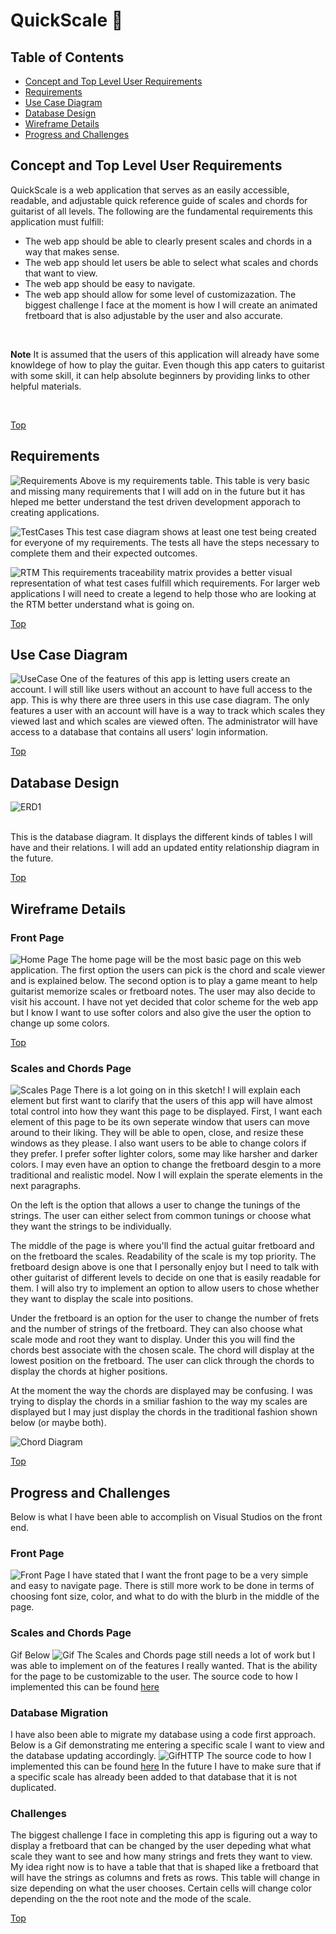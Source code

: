 # QuickScale :guitar:
## Table of Contents
* [Concept and Top Level User Requirements](#concept-and-top-level-user-requirements)
* [Requirements](#requirements)
* [Use Case Diagram](#use-case-diagram)
* [Database Design](#database-design)
* [Wireframe Details](#wireframe-details)
* [Progress and Challenges](#progress-and-challenges)



## Concept and Top Level User Requirements
QuickScale is a web application that serves as an easily accessible, readable, and adjustable quick reference guide of scales and chords for guitarist of all levels. The following are the fundamental requirements this application must fulfill:
* The web app should be able to clearly present scales and chords in a way that makes sense.
* The web app should let users be able to select what scales and chords that want to view.
* The web app should be easy to navigate.
* The web app should allow for some level of customizazation.
The biggest challenge I face at the moment is how I will create an animated fretboard that is also adjustable by the user and also accurate.

<br/>

**Note** It is assumed that the users of this application will already have some knowldege of how to play the guitar. Even though this app caters to guitarist with some skill, it can help absolute beginners by providing links to other helpful materials.

<br/>

[Top](#table-of-contents)

## Requirements
![Requirements](https://github.com/jpolanco94/QuickScale/blob/master/Documentation/RequirementsTable20190925.jpg)
Above is my requirements table. This table is very basic and missing many requirements that I will add on in the future but it has hleped me better understand the test driven development apporach to creating applications. 

![TestCases](https://github.com/jpolanco94/QuickScale/blob/master/Documentation/TestCase20190925.jpg)
This test case diagram shows at least one test being created for everyone of my requirements. The tests all have the steps necessary to complete them and their expected outcomes.

![RTM](https://github.com/jpolanco94/QuickScale/blob/master/Documentation/RTM_20190926.jpg)
This requirements traceability matrix provides a better visual representation of what test cases fulfill which requirements. For larger web applications I will need to create a legend to help those who are looking at the RTM better understand what is going on.

[Top](#table-of-contents)

## Use Case Diagram
![UseCase](https://github.com/jpolanco94/QuickScale/blob/master/Documentation/UseCase.jpeg)
One of the features of this app is letting users create an account. I will still like users without an account to have full access to the app. This is why there are three users in this use case diagram. The only features a user with an account will have is a way to track which scales they viewed last and which scales are viewed often. The administrator will have access to a database that contains all users' login information.

[Top](#table-of-contents)

## Database Design
![ERD1](https://github.com/jpolanco94/QuickScale/blob/master/Documentation/DatabaseDiagram.JPG)

<br/>
This is the database diagram. It displays the different kinds of tables I will have and their relations. I will add an updated entity relationship diagram in the future.

[Top](#table-of-contents)

## Wireframe Details
### Front Page
![Home Page](https://github.com/jpolanco94/QuickScale/blob/master/Documentation/Home%20Page%20Quick%20Scale.jpeg)
The home page will be the most basic page on this web application. The first option the users can pick is the chord and scale viewer and
is explained below. The second option is to play a game meant to help guitarist memorize scales or fretboard notes. The user may also 
decide to visit his account. I have not yet decided that color scheme for the web app but I know I want to use softer colors and also
give the user the option to change up some colors.

[Top](#table-of-contents)

### Scales and Chords Page
![Scales Page](https://github.com/jpolanco94/QuickScale/blob/master/Documentation/ABluesScale.jpeg)
There is a lot going on in this sketch! I will explain each element but first want to clarify that the users of this app will have
almost total control into how they want this page to be displayed. First, I want each element of this page to be its own seperate 
window that users can move around to their liking. They will be able to open, close, and resize these windows as they please. I also want users to be able to change colors if they prefer. I prefer softer lighter colors, some may like harsher and darker colors. I may even have an option to change the fretboard desgin to a more traditional and realistic model. Now I will explain the sperate elements
in the next paragraphs.

On the left is the option that allows a user to change the tunings of the strings. The user can either select from common tunings or
choose what they want the strings to be individually.

The middle of the page is where you'll find the actual guitar fretboard and on the fretboard the scales. Readability of the scale 
is my top priority. The fretboard design above is one that I personally enjoy but I need to talk with other guitarist of different levels
to decide on one that is easily readable for them. I will also try to implement an option to allow users to chose whether they want to 
display the scale into positions.

Under the fretboard is an option for the user to change the number of frets and the number of strings of the fretboard. They can also choose 
what scale mode and root they want to display. Under this you will find the chords best associate with the chosen scale. The chord will display
at the lowest position on the fretboard. The user can click through the chords to display the chords at higher positions.

At the moment the way the chords are displayed may be confusing. I was trying to display the chords in a smiliar fashion to the way my scales
are displayed but I may just display the chords in the traditional fashion 
shown below (or maybe both).

![Chord Diagram](https://d1i98lg1qi3tmd.cloudfront.net/media/W1siZiIsIjIwMTcvMDgvMzEvNjNmcmMwNm5qOV8xNTFfQTdfY2hvcmQuZ2lmIl1d?sha=1853ac47634b5abc)

[Top](#table-of-contents)

## Progress and Challenges
Below is what I have been able to accomplish on Visual Studios on the front end.
### Front Page

![Front Page](https://github.com/jpolanco94/QuickScale/blob/master/Prototype/Documentation/FrontPage.JPG)
I have stated that I want the front page to be a very simple and easy to navigate page. There is still more work to be done 
in terms of choosing font size, color, and what to do with the blurb in the middle of the page.



### Scales and Chords Page
Gif Below
![Gif](https://github.com/jpolanco94/QuickScale/blob/master/Prototype/Documentation/UsingApp.gif)
The Scales and Chords page still needs a lot of work but I was able to implement on of the features I really wanted. That is the ability for the page to be customizable to the user. 
The source code to how I implemented this can be found [here](https://github.com/jpolanco94/QuickScale_MSSA_Project/tree/master/Prototype/First_Prototype)


### Database Migration
I have also been able to migrate my database using a code first approach. Below is a Gif demonstrating me entering a specific scale I want to view and the database updating accordingly. 
![GifHTTP](https://github.com/jpolanco94/QuickScale/blob/master/Documentation/HTTPPost.gif)
The source code to how I implemented this can be found [here](https://github.com/jpolanco94/QuickScale_MSSA_Project/tree/master/Prototype/Code_First_Approach/QuickScale)
In the future I have to make sure that if a specific scale has already been added to that database that it is not duplicated. 

### Challenges
The biggest challenge I face in completing this app is figuring out a way to display a fretboard that can be changed by the user depeding what what scale they want to see and how many strings and frets they want to view. My idea right now is to have a table that that is shaped like a fretboard that will have the strings as columns and frets as rows. This table will change in size depending on what the user chooses. Certain cells will change color depending on the the root note and the mode of the scale. 

[Top](#table-of-contents)
